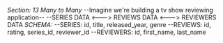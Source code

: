 *Section: 13 Many to Many*
--Imagine we're building a  tv show reviewing application--
--SERIES DATA <---> REVIEWS DATA <---> REVIEWERS DATA
*SCHEMA:*
--SERIES: id, title, released_year, genre
--REVIEWS: id, rating, series_id, reviewer_id
--REVIEWERS: id, first_name, last_name